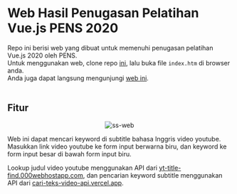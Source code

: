 # Web Hasil Penugasan Pelatihan Vue.js PENS 2020
Repo ini berisi web yang dibuat untuk memenuhi penugasan pelatihan Vue.js 2020 oleh PENS. <br>
Untuk menggunakan web, clone repo <a href="https://github.com/jundi77/pelatihan-vuejs-pens-2020" norel noopener>ini</a>, lalu buka file <code>index.htm</code> di browser anda.
<br>
Anda juga dapat langsung mengunjungi <a href="https://pelatihan-vuejs-pens-2020.vercel.app" norel noopener>web ini</a>.
<br>
<br>
<h2>Fitur</h2>
<p align="center"><img src="https://i.ibb.co/Y7dR39t/ss-web.png" alt="ss-web" border="0"></p>
Web ini dapat mencari keyword di subtitle bahasa Inggris video youtube. Masukkan link video youtube ke form input berwarna biru, dan keyword ke form input besar di bawah form input biru.<br>

Lookup judul video youtube menggunakan API dari <a href="https://yt-title-find.000webhostapp.com/" norel noopener>yt-title-find.000webhostapp.com</a>, dan pencarian keyword subtitle menggunakan API dari <a href="https://cari-teks-video-api.vercel.app/">cari-teks-video-api.vercel.app</a>.
